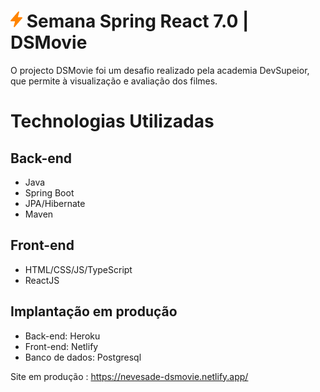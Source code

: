 # ![ Logo DevSuperior](https://raw.githubusercontent.com/devsuperior/bds-assets/main/ds/devsuperior-logo-small.png) Semana Spring React 7.0 | DSMovie

O projecto DSMovie foi um desafio realizado pela academia DevSupeior, que permite à visualização e avaliação dos filmes.

# Technologias Utilizadas

## Back-end

-	Java
-	Spring Boot
-	JPA/Hibernate
-	Maven

## Front-end

-	HTML/CSS/JS/TypeScript
-	ReactJS

## Implantação em produção

-	Back-end: Heroku
-	Front-end: Netlify
-	Banco de dados: Postgresql

Site em produção : https://nevesade-dsmovie.netlify.app/
